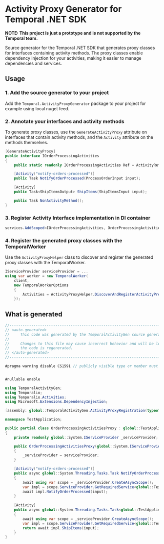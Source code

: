 # Activity Proxy Generator for Temporal .NET SDK

**NOTE: This project is just a prototype and is not supported by the Temporal team.**

Source generator for the Temporal .NET SDK that generates proxy classes for interfaces containing activity methods.
The proxy classes enable dependency injection for your activities, making it easier to manage dependencies and services.


## Usage

### 1. Add the source generator to your project

Add the `Temporal.ActivityProxyGenerator` package to your project for example using local nuget feed.

### 2. Annotate your interfaces and activity methods

To generate proxy classes, use the `GenerateActivityProxy` attribute on interfaces that contain activity methods, and the `Activity` attribute on the methods themselves.

```csharp
[GenerateActivityProxy]
public interface IOrderProcessingActivities
{
    public static readonly IOrderProcessingActivities Ref = ActivityRefs.Create<IOrderProcessingActivities>();

    [Activity("notify-orders-processed")]
    public Task NotifyOrderProcessed(ProcessOrderInput input);

    [Activity]
    public Task<ShipItemsOutput> ShipItems(ShipItemsInput input);

    public Task NonActivityMethod();
}
```

### 3. Register Activity Interface implementation in DI container
```csharp
services.AddScoped<IOrderProcessingActivities, OrderProcessingActivities>();
```

### 4. Register the generated proxy classes with the TemporalWorker

Use the `ActivityProxyHelper` class to discover and register the generated proxy classes with the TemporalWorker.

```csharp
IServiceProvider serviceProvider = ...
using var worker = new TemporalWorker(
    client,
    new TemporalWorkerOptions
    {
        Activities = ActivityProxyHelper.DiscoverAndRegisterActivityProxies(serviceProvider, typeof(MyActivityImpl).Assembly).ToList(),
    });
```

## What is generated

```csharp
//------------------------------------------------------------------------------
// <auto-generated>
//     This code was generated by the TemporalActivityGen source generator
//
//     Changes to this file may cause incorrect behavior and will be lost if
//     the code is regenerated.
// </auto-generated>
//------------------------------------------------------------------------------

#pragma warning disable CS1591 // publicly visible type or member must be documented


#nullable enable

using TemporalActivityGen;
using Temporalio;
using Temporalio.Activities;
using Microsoft.Extensions.DependencyInjection;

[assembly: global::TemporalActivityGen.ActivityProxyRegistration(typeof(global::TestApplication.OrderProcessingActivitiesProxy))]

namespace TestApplication;

public partial class OrderProcessingActivitiesProxy : global::TestApplication.IOrderProcessingActivities
{
    private readonly global::System.IServiceProvider _serviceProvider;

    public OrderProcessingActivitiesProxy(global::System.IServiceProvider serviceProvider)
    {
        _serviceProvider = serviceProvider;
    }

    [Activity("notify-orders-processed")]
    public async global::System.Threading.Tasks.Task NotifyOrderProcessed(global::TestApplication.NotifyOrderProcessedInput input)
    {
        await using var scope = _serviceProvider.CreateAsyncScope();
        var impl = scope.ServiceProvider.GetRequiredService<global::TestApplication.IOrderProcessingActivities>();
        await impl.NotifyOrderProcessed(input);
    }
    
    [Activity]
    public async global::System.Threading.Tasks.Task<global::TestApplication.ShipItemsOutput> ShipItems(global::TestApplication.ShipItemsInput input)
    {
        await using var scope = _serviceProvider.CreateAsyncScope();
        var impl = scope.ServiceProvider.GetRequiredService<global::TestApplication.Activities.IShippingActivities>();
        return await impl.ShipItems(input);
    }
}
```
